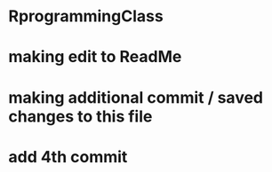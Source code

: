# RprogrammingClass
# making edit to ReadMe
# making additional commit / saved changes to this file
# add 4th commit
